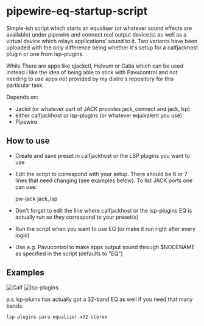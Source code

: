 # pipewire-eq-startup-script
Simple-ish script which starts an equaliser (or whatever sound effects are available) under pipewire and connect real output device(s) as well as a virtual device which relays applications' sound to it. Two variants have been uploaded with the only difference being whether it's setup for a calfjackhost plugin or one from lsp-plugins.

While There are apps like qjackctl, Helvum or Catia which can be used instead I like the idea of being able to stick with Pavucontrol and not needing to use apps not provided by my distro's repository for this particular task.

Depends on:
- Jackd (or whatever part of JACK provides jack_connect and jack_lsp)
- either calfjackhost or lsp-plugins (or whatever equivalent you use)
- Pipewire

## How to use
- Create and save preset in calfjackhost or the LSP plugins you want to use
- Edit the script to correspond with your setup. There should be 6 or 7 lines that need changing (see examples below). To list JACK ports one can use:
 
    pw-jack jack_lsp
- Don't forget to edit the line where calfjackhost or the lsp-plugins EQ is actually run so they correspond to your preset(s)
- Run the script when you want to use EQ (or make it run right after every login)
- Use e.g. Pavucontrol to make apps output sound through $NODENAME as specified in the script (defaults to "EQ")

## Examples
![Calf](https://github.com/d-wid/pipewire-eq-startup-script/blob/main/calf.png)
![lsp-plugins](https://github.com/d-wid/pipewire-eq-startup-script/blob/main/lsp.png)

p.s.lsp-pluins has actually got a 32-band EQ as well if you need that many bands:

    lsp-plugins-para-equalizer-x32-stereo
